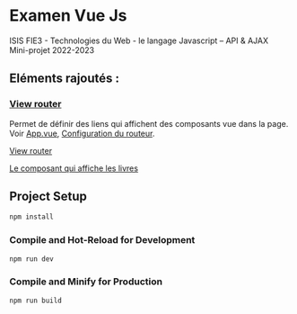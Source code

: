 # Examen Vue Js 

  ISIS FIE3 - Technologies du Web - le langage Javascript – API & AJAX <br />
 Mini-projet 2022-2023

## Eléments rajoutés :
### [View router](https://router.vuejs.org/)   
Permet de définir des liens qui affichent des composants vue dans la page.
Voir [App.vue](./src/App.vue), [Configuration du routeur](./src/router/index.js).

[View router](https://router.vuejs.org/)

[Le composant qui affiche les livres](./src/views/BookGest.vue)


## Project Setup

```sh
npm install
```

### Compile and Hot-Reload for Development

```sh
npm run dev
```

### Compile and Minify for Production

```sh
npm run build
```
